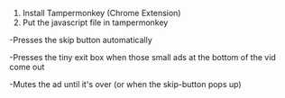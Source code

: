 1. Install Tampermonkey (Chrome Extension)
2. Put the javascript file in tampermonkey

-Presses the skip button automatically

-Presses the tiny exit box when those small ads at the bottom of the vid come out

-Mutes the ad until it's over (or when the skip-button pops up)
